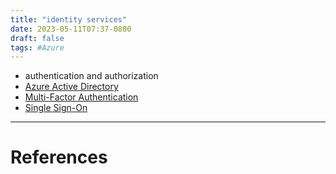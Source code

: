 ```yaml
---
title: "identity services"
date: 2023-05-11T07:37-0800
draft: false
tags: #Azure
---
```


- authentication and authorization
- [Azure Active Directory](../azure-active-directory/)
- [Multi-Factor Authentication](../multi-factor-authentication/)
- [Single Sign-On](../single-sign-on/)

---
# References
